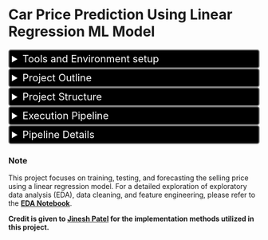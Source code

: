 # Car Price Prediction Using Linear Regression ML Model


<details>
  <summary style="cursor: pointer; font-size: 20px; color: white; background-color: black; border: 2px solid gray; border-radius: 5px; padding: 5px;">Tools and Environment setup</summary>

1. [GitHub Account](https://github.com)
2. [Docker](https://www.docker.com/)
3. [VS Code IDE](https://code.visualstudio.com/)
4. [Git CLI](https://git-scm.com/book/en/v2/Getting-Started-The-Command-Line)

### Create a New Environment
```bash
conda create -p venv python==3.12 -y
```

```bash
conda activate venv/
```

### Git Configuration
```bash
git config --global user.name "USER_NAME"
```

```bash
git config --global user.email "USER_EMAIL"
```

###  Starting a Docker Container
```bash
docker-compose up -d
```
###  Stopping a Docker Container
```bash
docker-compose down
```

</details>











<details>
  <summary style="cursor: pointer; font-size: 20px; color: white; background-color: black; border: 2px solid gray; border-radius: 5px; padding: 5px;">Project Outline</summary>

## Introduction
This project focuses on predicting car selling prices using a linear regression model. Accurate predictions are vital for buyers and sellers in the automotive market, as many rely on unreliable valuation methods that overlook historical pricing trends and vehicle features. This project aims to enhance pricing accuracy, assist stakeholders in making informed decisions, and identify factors influencing car prices.

## Objectives
- Improve the accuracy of car price predictions.
- Assist buyers and sellers in making informed decisions.
- Identify key factors influencing car pricing.

## Key Features
- **Reproducible Environment:** Docker ensures consistent deployment across systems.
- **Version Control:** GitHub tracks all versions and changes to the codebase.

## Expected Benefits
- Increased accuracy in predicting car prices.
- Enhanced transparency and understanding of model predictions.
- Data-driven insights for market trends and customer needs.
- A robust and maintainable machine learning workflow.

</details>

<details>
  <summary style="cursor: pointer; font-size: 20px; color: white; background-color: black; border: 2px solid gray; border-radius: 5px; padding: 5px;">Project Structure</summary>

```
[web/]
├── [src/]
│   ├── [mlmodel/]
│   │   ├── car_price_prediction.pkl
│   │   └── scaling.pkl
│   ├── [static/]
│   │   ├── car1.jpg
│   │   └── style.css
│   └── [templates/]
│       ├── car.html
│       ├── error.html
│       └── result.html
├── app.py
├── config.py
├── forms.py
├── requirements.txt
├── Car_data.csv
└── docker-compose.yaml
└── Notebook for LR Model
```

</details>

<details>
  <summary style="cursor: pointer; font-size: 20px; color: white; background-color: black; border: 2px solid gray; border-radius: 5px; padding: 5px;">Execution Pipeline</summary>

## Pipeline Overview
```
[web/] → [src/] → [mlmodel/]
          ↓       ↓       ↓
         [static/] [templates/]
```

## Pipeline Stages

1. **Data Ingestion** (`[web/]` and `[src/]`)
   - Data about cars was collected and merged from [Kaggle](https://www.kaggle.com/datasets/gunishj/carpricepred) , and stored in the main directory `[web/]` as [Car_data.csv](./web/Car_data.csv).
   - Relevant code to load and preprocess this data is stored in `[src/]` as [Notebook-for-LR-Model.ipynb](./web/src/Notebook-for-LR-Model.ipynb).

2. **Model Training, Testing and Evaluation** (`[src/mlmodel/]`)
   - The pickle file of the trained and evaluated model from [Notebook-for-LR-Model.ipynb](./web/src/Notebook-for-LR-Model.ipynb) is housed in `[src/mlmodel/]` and saved as [car_price_prediction.pkl](./web/src/mlmodel/car_price_prediction.pkl).

3. **Model Scaling** (`[src/mlmodel/]`)
   - The pickle file of the Standardization object from [Notebook-for-LR-Model.ipynb](./web/src/Notebook-for-LR-Model.ipynb) is housed in `[src/mlmodel/]` and saved as [scaling.pkl](./web/src/mlmodel/scaling.pkl).

4. **Model Deployment** (`[web/]`)
   - The web application setup is configured in the `[web/]` directory, with the primary deployment environment managed by [Dockerfile](./web/Dockerfile) and [docker-compose.yaml](./docker-compose.yaml).
   - Docker ensures that model deployment is consistent and reproducible across different systems.

5. **Prediction and Action** (`[src/templates/]` and `[src/static/]`)
   - User input is handled through forms in `[src/templates/]`, which contains HTML templates ([car.html](./web/src/templates/car.html), [error.html](./web/src/templates/error.html), and [result.html](./web/src/templates/result.html)) for displaying input, error messages, and prediction results, respectively.
   - Static files such as [image](./web/src/static/car1.jpg) images and [CSS](./web/src/static/style.css) for styling are located in `[src/static/]`.

</details>


<details>
  <summary style="cursor: pointer; font-size: 20px; color: white; background-color: black; border: 2px solid gray; border-radius: 5px; padding: 5px;">Pipeline Details</summary>

### [web/](./web/)
The root directory of the web application containing all essential files and subdirectories.

- **[app.py](./web/app.py)**: The main application file that runs the web server and handles routing.
- **[config.py](./web/config.py)**: Configuration file for application parameters and environment variables.
- **[forms.py](./web/forms.py)**: Contains form definitions and validations.
- **[requirements.txt](./web/requirements.txt)**: Lists Python dependencies required to run the application.
- **[Car_data.csv](./web/Car_data.csv)**: Dataset used for training and predictions.
- **[docker-compose.yaml](./web/docker-compose.yaml)**: Configuration file for managing application services with Docker.
- **[Notebook for LR Model](./web/Notebook%20for%20LR%20Model)**: Jupyter Notebook for experiments and analysis.

### [src/](./web/src/)
Contains the source code and resources for the application.

#### [mlmodel/](./web/src/mlmodel/)
Holds machine learning models and related files.

- **[car_price_prediction.pkl](./web/src/mlmodel/car_price_prediction.pkl)**: Pickled machine learning model for predicting car prices.
- **[scaling.pkl](./web/src/mlmodel/scaling.pkl)**: Pickled scaler object for standardizing input features.

#### [static/](./web/src/static/)
Contains static files such as images and stylesheets.

- **[car1.jpg](./web/src/static/car1.jpg)**: Image file used in the web application.
- **[style.css](./web/src/static/style.css)**: CSS file for styling the application.

#### [templates/](./web/src/templates/)
Contains HTML templates for rendering web pages.

- **[car.html](./web/src/templates/car.html)**: Template for displaying car information.
- **[error.html](./web/src/templates/error.html)**: Template for displaying error messages.
- **[result.html](./web/src/templates/result.html)**: Template for displaying prediction results.

</details>

### Note
This project focuses on training, testing, and forecasting the selling price using a linear regression model. For a detailed exploration of exploratory data analysis (EDA), data cleaning, and feature engineering, please refer to the **[EDA Notebook](https://github.com/makina0928/Linear-Regression-Machine-Learning-Model-with-Deployment/blob/main/EDA%20for%20ML/EDA%20of%20Car%20Sales%20Price%202024.ipynb)**.

**Credit is given to [Jinesh Patel](https://medium.com/analytics-vidhya/deploying-linear-regression-ml-model-as-web-application-on-docker-3409f9464a27) for the implementation methods utilized in this project.**



